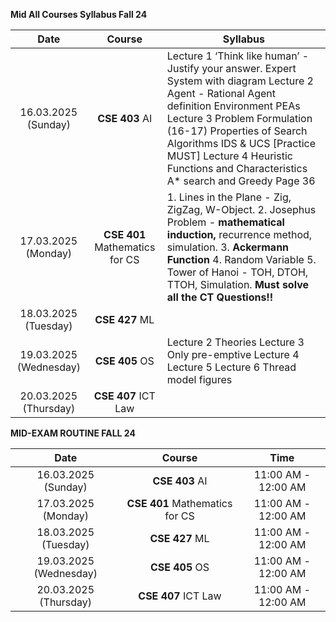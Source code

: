 **Mid All Courses Syllabus Fall 24**

| Date | Course | Syllabus |
| :---: | :---: | ----- |
| 16.03.2025 (Sunday) | **CSE 403** AI | Lecture 1 ‘Think like human’ \- Justify your answer. Expert System with diagram Lecture 2 Agent \- Rational Agent definition Environment PEAs Lecture 3 Problem Formulation (16-17) Properties of Search Algorithms IDS & UCS \[Practice MUST\] Lecture 4 Heuristic Functions and Characteristics A\* search and Greedy Page 36 |
| 17.03.2025 (Monday) | **CSE 401** Mathematics for CS | 1\. Lines in the Plane \- Zig, ZigZag, W-Object. 2\. Josephus Problem \- **mathematical induction,** recurrence method, simulation. 3\. **Ackermann Function** 4\. Random Variable  5\. Tower of Hanoi \- TOH, DTOH, TTOH, Simulation. **Must** **solve all the CT Questions\!\!** |
| 18.03.2025 (Tuesday) | **CSE 427** ML |  |
| 19.03.2025 (Wednesday) | **CSE 405** OS | Lecture 2 Theories Lecture 3 Only pre-emptive Lecture 4 Lecture 5 Lecture 6 Thread model figures |
| 20.03.2025 (Thursday) | **CSE 407** ICT Law |  |

**MID-EXAM ROUTINE FALL 24**

| Date | Course | Time |
| :---: | :---: | :---: |
| 16.03.2025 (Sunday) | **CSE 403** AI | 11:00 AM \- 12:00 AM |
| 17.03.2025 (Monday) | **CSE 401** Mathematics for CS | 11:00 AM \- 12:00 AM |
| 18.03.2025 (Tuesday) | **CSE 427** ML | 11:00 AM \- 12:00 AM |
| 19.03.2025 (Wednesday) | **CSE 405** OS | 11:00 AM \- 12:00 AM |
| 20.03.2025 (Thursday) | **CSE 407** ICT Law | 11:00 AM \- 12:00 AM |

## 